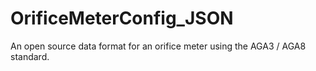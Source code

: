 # OrificeMeterConfig_JSON
An open source data format for an orifice meter using the AGA3 / AGA8 standard. 
